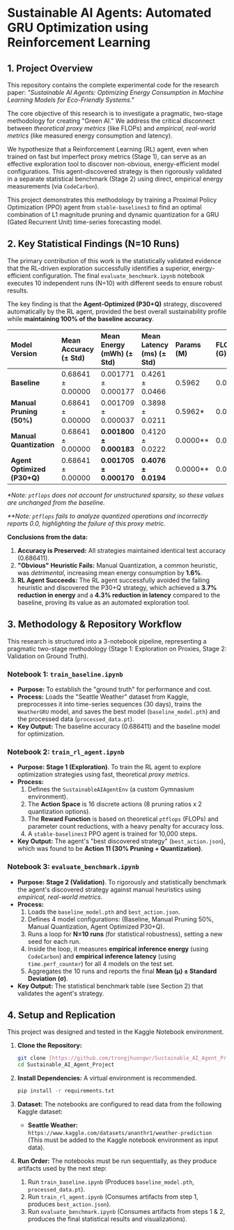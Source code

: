# Sustainable AI Agents: Automated GRU Optimization using Reinforcement Learning

## 1. Project Overview

This repository contains the complete experimental code for the research paper: *"Sustainable AI Agents: Optimizing Energy Consumption in Machine Learning Models for Eco-Friendly Systems."*

The core objective of this research is to investigate a pragmatic, two-stage methodology for creating "Green AI." We address the critical disconnect between *theoretical proxy metrics* (like FLOPs) and *empirical, real-world metrics* (like measured energy consumption and latency).

We hypothesize that a Reinforcement Learning (RL) agent, even when trained on fast but imperfect proxy metrics (Stage 1), can serve as an effective exploration tool to discover non-obvious, energy-efficient model configurations. This agent-discovered strategy is then rigorously validated in a separate statistical benchmark (Stage 2) using direct, empirical energy measurements (via `CodeCarbon`).

This project demonstrates this methodology by training a Proximal Policy Optimization (PPO) agent from `stable-baselines3` to find an optimal combination of L1 magnitude pruning and dynamic quantization for a GRU (Gated Recurrent Unit) time-series forecasting model.

## 2. Key Statistical Findings (N=10 Runs)

The primary contribution of this work is the statistically validated evidence that the RL-driven exploration successfully identifies a superior, energy-efficient configuration. The final `evaluate_benchmark.ipynb` notebook executes 10 independent runs (N=10) with different seeds to ensure robust results.

The key finding is that the **Agent-Optimized (P30+Q)** strategy, discovered automatically by the RL agent, provided the best overall sustainability profile while **maintaining 100% of the baseline accuracy**.

| Model Version | Mean Accuracy (± Std) | Mean Energy (mWh) (± Std) | Mean Latency (ms) (± Std) | Params (M) | FLOPs (G) |
| :--- | :--- | :--- | :--- | :--- | :--- |
| **Baseline** | 0.68641 ± 0.00000 | 0.001771 ± 0.000177 | 0.4261 ± 0.0466 | 0.5962 | 0.0360 |
| **Manual Pruning (50%)** | 0.68641 ± 0.00000 | 0.001709 ± 0.000037 | 0.3898 ± 0.0211 | 0.5962\* | 0.0360\* |
| **Manual Quantization** | 0.68641 ± 0.00000 | **0.001800 ± 0.000183** | 0.4120 ± 0.0222 | 0.0000\*\* | 0.0000\*\* |
| **Agent Optimized (P30+Q)** | 0.68641 ± 0.00000 | **0.001705 ± 0.000170** | **0.4076 ± 0.0194** | 0.0000\*\* | 0.0000\*\* |

*\*Note: `ptflops` does not account for unstructured sparsity, so these values are unchanged from the baseline.*

*\*\*Note: `ptflops` fails to analyze quantized operations and incorrectly reports 0.0, highlighting the failure of this proxy metric.*

**Conclusions from the data:**
1.  **Accuracy is Preserved:** All strategies maintained identical test accuracy (0.686411).
2.  **"Obvious" Heuristic Fails:** Manual Quantization, a common heuristic, was *detrimental*, increasing mean energy consumption by **1.6%**.
3.  **RL Agent Succeeds:** The RL agent successfully avoided the failing heuristic and discovered the P30+Q strategy, which achieved a **3.7% reduction in energy** and a **4.3% reduction in latency** compared to the baseline, proving its value as an automated exploration tool.

## 3. Methodology & Repository Workflow

This research is structured into a 3-notebook pipeline, representing a pragmatic two-stage methodology (Stage 1: Exploration on Proxies, Stage 2: Validation on Ground Truth).

### Notebook 1: `train_baseline.ipynb`
* **Purpose:** To establish the "ground truth" for performance and cost.
* **Process:** Loads the "Seattle Weather" dataset from Kaggle, preprocesses it into time-series sequences (30 days), trains the `WeatherGRU` model, and saves the best model (`baseline_model.pth`) and the processed data (`processed_data.pt`).
* **Key Output:** The baseline accuracy (0.686411) and the baseline model for optimization.

### Notebook 2: `train_rl_agent.ipynb`
* **Purpose:** **Stage 1 (Exploration)**. To train the RL agent to explore optimization strategies using fast, theoretical *proxy metrics*.
* **Process:**
    1.  Defines the `SustainableAIAgentEnv` (a custom Gymnasium environment).
    2.  The **Action Space** is 16 discrete actions (8 pruning ratios x 2 quantization options).
    3.  The **Reward Function** is based on theoretical `ptflops` (FLOPs) and parameter count reductions, with a heavy penalty for accuracy loss.
    4.  A `stable-baselines3` PPO agent is trained for 10,000 steps.
* **Key Output:** The agent's "best discovered strategy" (`best_action.json`), which was found to be **Action 11 (30% Pruning + Quantization)**.

### Notebook 3: `evaluate_benchmark.ipynb`
* **Purpose:** **Stage 2 (Validation)**. To rigorously and statistically benchmark the agent's discovered strategy against manual heuristics using *empirical, real-world metrics*.
* **Process:**
    1.  Loads the `baseline_model.pth` and `best_action.json`.
    2.  Defines 4 model configurations: (Baseline, Manual Pruning 50%, Manual Quantization, Agent Optimized P30+Q).
    3.  Runs a loop for **N=10 runs** (for statistical robustness), setting a new seed for each run.
    4.  Inside the loop, it measures **empirical inference energy** (using `CodeCarbon`) and **empirical inference latency** (using `time.perf_counter`) for all 4 models on the test set.
    5.  Aggregates the 10 runs and reports the final **Mean (μ) ± Standard Deviation (σ)**.
* **Key Output:** The statistical benchmark table (see Section 2) that validates the agent's strategy.

## 4. Setup and Replication

This project was designed and tested in the Kaggle Notebook environment.

1.  **Clone the Repository:**
    ```bash
    git clone [https://github.com/trongjhuongwr/Sustainable_AI_Agent_Project.git](https://github.com/trongjhuongwr/Sustainable_AI_Agent_Project.git)
    cd Sustainable_AI_Agent_Project
    ```
2.  **Install Dependencies:**
    A virtual environment is recommended.
    ```bash
    pip install -r requirements.txt
    ```
3.  **Dataset:**
    The notebooks are configured to read data from the following Kaggle dataset:
    * **Seattle Weather:** `https://www.kaggle.com/datasets/ananthr1/weather-prediction` (This must be added to the Kaggle notebook environment as input data).

4.  **Run Order:**
    The notebooks must be run sequentially, as they produce artifacts used by the next step:
    1.  Run `train_baseline.ipynb` (Produces `baseline_model.pth`, `processed_data.pt`).
    2.  Run `train_rl_agent.ipynb` (Consumes artifacts from step 1, produces `best_action.json`).
    3.  Run `evaluate_benchmark.ipynb` (Consumes artifacts from steps 1 & 2, produces the final statistical results and visualizations).